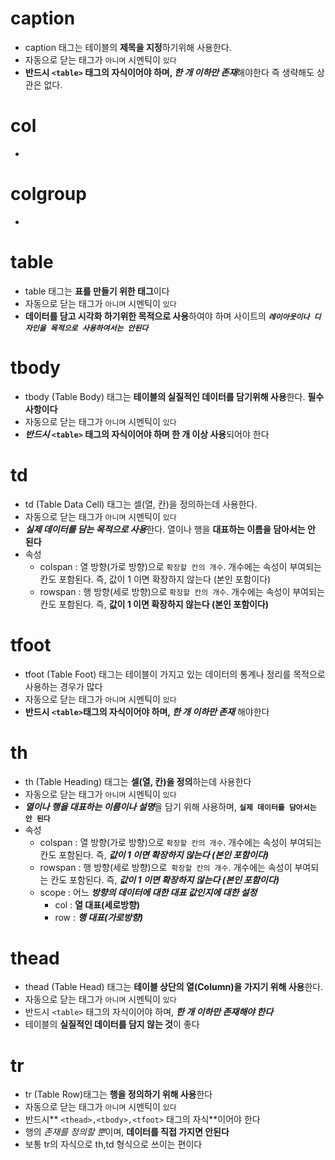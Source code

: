 # caption
* caption 태그는 테이블의 **제목을 지정**하기위해 사용한다.
* 자동으로 닫는 태그가 `아니며` 시멘틱이 `있다`
* **반드시 `<table>` 태그의 자식이어야 하며, *한 개 이하만 존재***해야한다 즉 생략해도 상관은 없다.
# col
* 
# colgroup
* 
# table
* table 태그는 **표를 만들기 위한 태그**이다
* 자동으로 닫는 태그가 `아니며` 시멘틱이 `있다`
* **데이터를 담고 시각화 하기위한 목적으로 사용**하여야 하며 사이트의 ***`레이아웃이나 디자인을 목적으로 사용하여서는 안된다`***
# tbody
* tbody (Table Body) 태그는 **테이블의 실질적인 데이터를 담기위해 사용**한다. **필수 사항이다**
* 자동으로 닫는 태그가 `아니며` 시멘틱이 `있다`
* ***반드시* `<table>` 태그의 자식이어야 하며 한 개 이상 사용**되어야 한다
# td
* td (Table Data Cell) 태그는 셀(열, 칸)을 정의하는데 사용한다.
* 자동으로 닫는 태그가 `아니며` 시멘틱이 `있다`
* ***실제 데이터를 담는 목적으로 사용***한다. 열이나 행을 **대표하는 이름을 담아서는 안 된다**
* 속성
    * colspan : 열 방향(가로 방향)으로 `확장할 칸의 개수`. 개수에는 속성이 부여되는 칸도 포함된다. 즉, 값이 1 이면 확장하지 않는다 (본인 포함이다)
    * rowspan : 행 방향(세로 방향)으로 `확장할 칸의 개수`. 개수에는 속성이 부여되는 칸도 포함된다. 즉, **값이 1 이면 확장하지 않는다 (본인 포함이다)**
# tfoot
* tfoot (Table Foot) 태그는 테이블이 가지고 있는 데이터의 통계나 정리를 목적으로 사용하는 경우가 많다
* 자동으로 닫는 태그가 `아니며` 시멘틱이 `있다`
* **반드시 `<table>`태그의 자식이어야 하며, *한 개 이하만 존재*** 해야한다
# th
* th (Table Heading) 태그는 **셀(열, 칸)을 정의**하는데 사용한다
* 자동으로 닫는 태그가 `아니며` 시멘틱이 `있다`
* ***열이나 행을 대표하는 이름이나 설명***을 담기 위해 사용하며, **`실제 데이터를 담아서는 안 된다`**
* 속성
    * colspan : 열 방향(가로 방향)으로 `확장할 칸의 개수`. 개수에는 속성이 부여되는 칸도 포함된다. 즉, ***값이 1 이면 확장하지 않는다 (본인 포함이다)***
    * rowspan : 행 방향(세로 방향)으로` 확장할 칸의 개수`. 개수에는 속성이 부여되는 칸도 포함된다. 즉, ***값이 1 이면 확장하지 않는다 (본인 포함이다)***
    * scope : 어느 ***방향의 데이터에 대한 대표 값인지에 대한 설정***
        * col : **열 대표(세로방향)**
        * row : ***행 대표(가로방향)***
# thead
* thead (Table Head) 태그는 **테이블 상단의 열(Column)을 가지기 위해 사용**한다.
* 자동으로 닫는 태그가 `아니며` 시멘틱이 `있다`
* 반드시 `<table>` 태그의 자식이어야 하며, ***한 개 이하만 존재해야 한다***
* 테이블의 **실질적인 데이터를 담지 않는 것**이 좋다
# tr
* tr (Table Row)태그는 **행을 정의하기 위해 사용**한다
* 자동으로 닫는 태그가 `아니며` 시멘틱이 `있다`
* 반드시** `<thead>,<tbody>,<tfoot>` 태그의 자식**이어야 한다
* 행의 *존재를 정의할 뿐*이며, **데이터를 직접 가지면 안된다**
* 보통 tr의 자식으로 th,td 형식으로 쓰이는 편이다